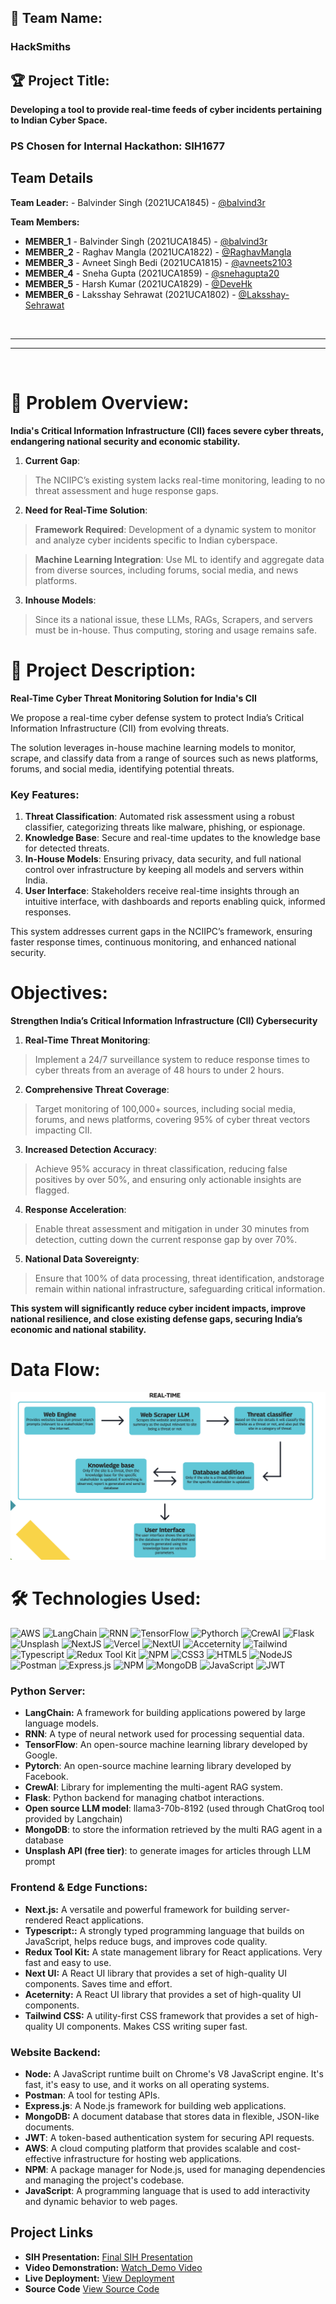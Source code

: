 ## 🚀 **Team Name:**  
### **HackSmiths**

## 🏆 **Project Title:**  
**Developing a tool to provide real-time feeds of
cyber incidents pertaining to Indian Cyber Space.**

### PS Chosen for Internal Hackathon: SIH1677

## Team Details

**Team Leader:** - Balvinder Singh (2021UCA1845) - [@balvind3r](https://github.com/balvind3r)

**Team Members:**

- **MEMBER_1** - Balvinder Singh (2021UCA1845) - [@balvind3r](https://github.com/balvind3r)
- **MEMBER_2** - Raghav Mangla (2021UCA1822) - [@RaghavMangla](https://github.com/RaghavMangla)
- **MEMBER_3** - Avneet Singh Bedi (2021UCA1815) - [@avneets2103](https://github.com/avneets2103)
- **MEMBER_4** - Sneha Gupta (2021UCA1859) - [@snehagupta20](https://github.com/snehagupta20)
- **MEMBER_5** - Harsh Kumar   (2021UCA1829) - [@DeveHk](https://github.com/DeveHk)
- **MEMBER_6** - Laksshay Sehrawat (2021UCA1802) - [@Laksshay-Sehrawat](https://github.com/Laksshay-Sehrawat)

<br>
<hr>
<hr>
<br>

# 🧐 **Problem Overview:**
**India's Critical Information Infrastructure (CII) faces severe cyber threats, endangering national security and economic stability.**

1. **Current Gap**: 
> The NCIIPC’s existing system lacks real-time monitoring, leading to no threat assessment and huge response gaps.
2. **Need for Real-Time Solution**:
> **Framework Required**: Development of a dynamic system to monitor and analyze cyber incidents
specific to Indian cyberspace.

> **Machine Learning Integration**: Use ML to identify and aggregate data from diverse sources, including
forums, social media, and news platforms.

3. **Inhouse Models**: 

> Since its a national issue, these LLMs, RAGs, Scrapers, and servers must be in-house. Thus computing,
storing and usage remains safe.

# 📄 **Project Description:**  
**Real-Time Cyber Threat Monitoring Solution for India's CII**

We propose a real-time cyber defense system to protect India’s Critical Information Infrastructure (CII) from evolving threats. 

The solution leverages in-house machine learning
models to monitor, scrape, and classify data from a range of sources such as news platforms,
forums, and social media, identifying potential threats.

### **Key Features:**
1. **Threat Classification**: Automated risk assessment using a robust classifier, categorizing
threats like malware, phishing, or espionage.
2. **Knowledge Base**: Secure and real-time updates to the knowledge base for detected
threats.
3. **In-House Models**: Ensuring privacy, data security, and full national control over
infrastructure by keeping all models and servers within India.
4. **User Interface**: Stakeholders receive real-time insights through an intuitive interface, with
dashboards and reports enabling quick, informed responses.

This system addresses current gaps in the NCIIPC’s framework, ensuring faster response
times, continuous monitoring, and enhanced national security.

# **Objectives:**
**Strengthen India’s Critical Information Infrastructure (CII) Cybersecurity**

1. **Real-Time Threat Monitoring**: 
> Implement a 24/7 surveillance system to reduce response times to cyber threats from an average of 48 hours to under 2 hours.
2. **Comprehensive Threat Coverage**: 
> Target monitoring of 100,000+ sources, including social media, forums, and news platforms, covering 95% of cyber threat vectors impacting CII.
3. **Increased Detection Accuracy**: 
> Achieve 95% accuracy in threat classification, reducing false positives by over 50%, and ensuring only actionable insights are flagged.
4. **Response Acceleration**: 
> Enable threat assessment and mitigation in under 30 minutes from detection, cutting down the current response gap by over 70%.
5. **National Data Sovereignty**: 
> Ensure that 100% of data processing, threat identification, andstorage remain within national infrastructure, safeguarding critical information.

**This system will significantly reduce cyber incident impacts, improve national resilience,
and close existing defense gaps, securing India’s economic and national stability.**

# **Data Flow:**
![alt text](image.png)

# 🛠️ **Technologies Used:**  
![AWS](https://img.shields.io/badge/AWS-acdsa?style=for-the-badge&logo=amazonwebservices&logoColor=white&labelColor=%23232F3E&color=%23232F3E)
![LangChain](https://img.shields.io/badge/LangChain-adsac?style=for-the-badge&logo=langchain&logoColor=white&labelColor=%231C3C3C&color=%231C3C3C)
![RNN](https://img.shields.io/badge/RNN-rnn?style=for-the-badge&logoColor=white&labelColor=black&color=black)
![TensorFlow](https://img.shields.io/badge/TensorFlow-rnn?style=for-the-badge&logo=tensorflow&logoColor=white&labelColor=%23FF6F00&color=%23FF6F00)
![Pythorch](https://img.shields.io/badge/Pytorch-rnn?style=for-the-badge&logo=pytorch&logoColor=white&labelColor=%23EE4C2C&color=%23EE4C2C)
![CrewAI](https://img.shields.io/badge/CrewAI-as?style=for-the-badge&logo=crewunited&logoColor=white&labelColor=%23000000&color=%23000000)
![Flask](https://img.shields.io/badge/Flask-as?style=for-the-badge&logo=flask&logoColor=white&labelColor=%23000000&color=%23000000)
![Unsplash](https://img.shields.io/badge/Unsplash-as?style=for-the-badge&logo=unsplash&logoColor=white&labelColor=%23000000&color=%23000000)
![NextJS](https://img.shields.io/badge/NextJS-black?style=for-the-badge&logo=Next.js&logoColor=white&color=black) 
![Vercel](https://img.shields.io/badge/vercel-%23000000.svg?style=for-the-badge&logo=vercel&logoColor=white) 
![NextUI](https://img.shields.io/badge/NextUI-black?style=for-the-badge&logo=nextui&logoColor=black&color=CCFFFF) 
![Acceternity](https://img.shields.io/badge/a-acceternity?style=for-the-badge&logoColor=white&logoSize=auto&label=Acceternity&labelColor=white&color=black)
![Tailwind](https://img.shields.io/badge/Tailwind-b?style=for-the-badge&logo=tailwindcss&logoColor=black&color=06B6D4) 
![Typescript](https://img.shields.io/badge/Typescript-b?style=for-the-badge&logo=typescript&logoColor=white&color=3178C6)
![Redux Tool Kit](https://img.shields.io/badge/Redux%20Tool%20Kit-b?style=for-the-badge&logo=redux&logoColor=white&color=764ABC) 
![NPM](https://img.shields.io/badge/NPM-%23000000.svg?style=for-the-badge&logo=npm&logoColor=white) 
![CSS3](https://img.shields.io/badge/css3-%231572B6.svg?style=for-the-badge&logo=css3&logoColor=white) 
![HTML5](https://img.shields.io/badge/html5-%23E34F26.svg?style=for-the-badge&logo=html5&logoColor=white) 
![NodeJS](https://img.shields.io/badge/node.js-6DA55F?style=for-the-badge&logo=node.js&logoColor=white) 
![Postman](https://img.shields.io/badge/Postman-FF6C37?style=for-the-badge&logo=postman&logoColor=white) 
![Express.js](https://img.shields.io/badge/express.js-%23404d59.svg?style=for-the-badge&logo=express&logoColor=%2361DAFB) 
![NPM](https://img.shields.io/badge/NPM-%23000000.svg?style=for-the-badge&logo=npm&logoColor=white) 
![MongoDB](https://img.shields.io/badge/MongoDB-%234ea94b.svg?style=for-the-badge&logo=mongodb&logoColor=white) 
![JavaScript](https://img.shields.io/badge/javascript-%23323330.svg?style=for-the-badge&logo=javascript&logoColor=%23F7DF1E) 
![JWT](https://img.shields.io/badge/JWT-b?style=for-the-badge&logo=jsonwebtokens&logoColor=white&color=%23000000) 

### **Python Server:**
- **LangChain:** A framework for building applications powered by large language models.
- **RNN**: A type of neural network used for processing sequential data.
- **TensorFlow**: An open-source machine learning library developed by Google.
- **Pytorch**: An open-source machine learning library developed by Facebook.
- **CrewAI**: Library for implementing the multi-agent RAG system.
- **Flask**: Python backend for managing chatbot interactions.
- **Open source LLM model**: llama3-70b-8192 (used through ChatGroq tool provided by Langchain)
- **MongoDB**: to store the information retrieved by the multi RAG agent in a database
- **Unsplash API (free tier)**: to generate images for articles through LLM prompt


### **Frontend & Edge Functions:**
- **Next.js:** A versatile and powerful framework for building server-rendered React applications.
- **Typescript::** A strongly typed programming language that builds on JavaScript, helps reduce bugs, and improves code quality.
- **Redux Tool Kit:** A state management library for React applications. Very fast and easy to use.
- **Next UI:** A React UI library that provides a set of high-quality UI components. Saves time and effort.
- **Aceternity:** A React UI library that provides a set of high-quality UI components.
- **Tailwind CSS:** A utility-first CSS framework that provides a set of high-quality UI components. Makes CSS writing super fast.

### **Website Backend:**
- **Node:** A JavaScript runtime built on Chrome's V8 JavaScript engine. It's fast, it's easy to use, and it works on all operating systems.
- **Postman**: A tool for testing APIs.
- **Express.js**: A Node.js framework for building web applications.
- **MongoDB:** A document database that stores data in flexible, JSON-like documents.
- **JWT**: A token-based authentication system for securing API requests.
- **AWS**: A cloud computing platform that provides scalable and cost-effective infrastructure for hosting web applications.
- **NPM**: A package manager for Node.js, used for managing dependencies and managing the project's codebase.
- **JavaScript**: A programming language that is used to add interactivity and dynamic behavior to web pages.

## Project Links
 
- **SIH Presentation:** [Final SIH Presentation](https://github.com/avneets2103/SIH_INTERNAL_Round_2_HackSmiths/blob/main/files/SIH_PPT_HackSmiths.pdf)
- **Video Demonstration:** [Watch_Demo Video](https://youtu.be/PodnTaBGsXU) <!-- Change live link -->
- **Live Deployment:** [View Deployment](https://sih-app.vercel.app/login)
- **Source Code** [View Source Code](https://github.com/avneets2103/SIH_INTERNAL_Round_2_HackSmiths/tree/main/code)

